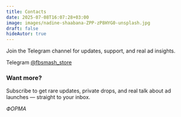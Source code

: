 ```yaml
---
title: Contacts
date: 2025-07-08T16:07:28+03:00
image: images/nadine-shaabana-ZPP-zP8HYG0-unsplash.jpg
draft: false
hideAutor: true
---
```


Join the Telegram channel for updates, support, and real ad insights.

Telegram [@fbsmash_store](https://t.me/fbsmash_store)

### Want more?

Subscribe to get rare updates, private drops, and real talk about ad launches — straight to your inbox.

*ФОРМА*
